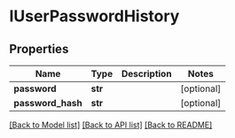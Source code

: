# IUserPasswordHistory

## Properties
Name | Type | Description | Notes
------------ | ------------- | ------------- | -------------
**password** | **str** |  | [optional] 
**password_hash** | **str** |  | [optional] 

[[Back to Model list]](../README.md#documentation-for-models) [[Back to API list]](../README.md#documentation-for-api-endpoints) [[Back to README]](../README.md)


